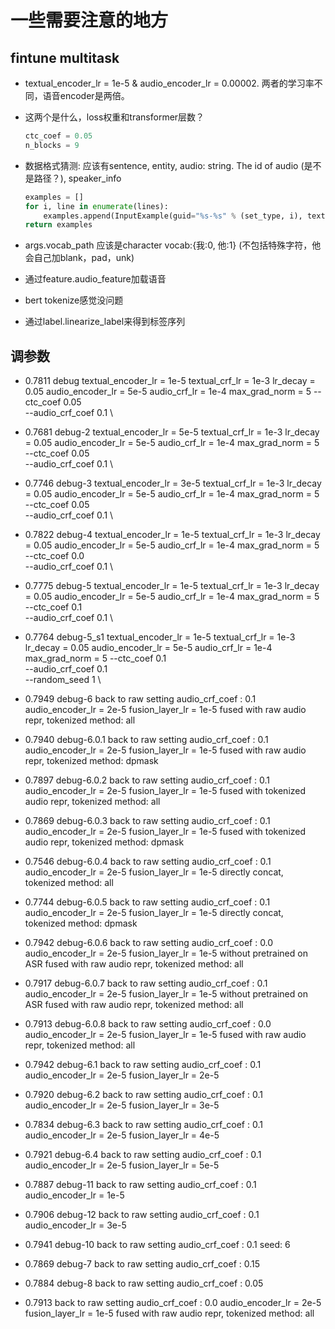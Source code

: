 # 一些需要注意的地方
## fintune multitask 
* textual_encoder_lr = 1e-5 & audio_encoder_lr = 0.00002. 两者的学习率不同，语音encoder是两倍。

* 这两个是什么，loss权重和transformer层数？
    ``` python
    ctc_coef = 0.05
    n_blocks = 9
    ```

* 数据格式猜测: 应该有sentence, entity, audio: string. The id of audio (是不是路径？), speaker_info
    ```python
    examples = []
    for i, line in enumerate(lines):
        examples.append(InputExample(guid="%s-%s" % (set_type, i), text=line["sentence"], label=line["entity"], audio=line["audio"], speaker_info=line["speaker_info"][0]))
    return examples
    ```

* args.vocab_path 应该是character vocab:{我:0, 他:1} (不包括特殊字符，他会自己加blank，pad，unk)

* 通过feature.audio_feature加载语音

* bert tokenize感觉没问题

* 通过label.linearize_label来得到标签序列

## 调参数
* 0.7811 
debug
textual_encoder_lr = 1e-5
textual_crf_lr = 1e-3
lr_decay = 0.05
audio_encoder_lr = 5e-5
audio_crf_lr = 1e-4
max_grad_norm = 5
--ctc_coef 0.05 \
--audio_crf_coef 0.1 \

* 0.7681
debug-2
textual_encoder_lr = 5e-5
textual_crf_lr = 1e-3
lr_decay = 0.05
audio_encoder_lr = 5e-5
audio_crf_lr = 1e-4
max_grad_norm = 5
--ctc_coef 0.05 \
--audio_crf_coef 0.1 \


* 0.7746
debug-3
textual_encoder_lr = 3e-5
textual_crf_lr = 1e-3
lr_decay = 0.05
audio_encoder_lr = 5e-5
audio_crf_lr = 1e-4
max_grad_norm = 5
--ctc_coef 0.05 \
--audio_crf_coef 0.1 \

* 0.7822
debug-4
textual_encoder_lr = 1e-5
textual_crf_lr = 1e-3
lr_decay = 0.05
audio_encoder_lr = 5e-5
audio_crf_lr = 1e-4
max_grad_norm = 5
--ctc_coef 0.0 \
--audio_crf_coef 0.1 \

* 0.7775
debug-5
textual_encoder_lr = 1e-5
textual_crf_lr = 1e-3
lr_decay = 0.05
audio_encoder_lr = 5e-5
audio_crf_lr = 1e-4
max_grad_norm = 5
--ctc_coef 0.1 \
--audio_crf_coef 0.1 \

* 0.7764
debug-5_s1
textual_encoder_lr = 1e-5
textual_crf_lr = 1e-3
lr_decay = 0.05
audio_encoder_lr = 5e-5
audio_crf_lr = 1e-4
max_grad_norm = 5
--ctc_coef 0.1 \
--audio_crf_coef 0.1 \
--random_seed 1 \

* 0.7949
debug-6
back to raw setting
audio_crf_coef : 0.1
audio_encoder_lr = 2e-5
fusion_layer_lr = 1e-5
fused with raw audio repr, tokenized method: all

* 0.7940
debug-6.0.1
back to raw setting
audio_crf_coef : 0.1
audio_encoder_lr = 2e-5
fusion_layer_lr = 1e-5
fused with raw audio repr, tokenized method: dpmask

* 0.7897
debug-6.0.2
back to raw setting
audio_crf_coef : 0.1
audio_encoder_lr = 2e-5
fusion_layer_lr = 1e-5
fused with tokenized audio repr, tokenized method: all

* 0.7869
debug-6.0.3
back to raw setting
audio_crf_coef : 0.1
audio_encoder_lr = 2e-5
fusion_layer_lr = 1e-5
fused with tokenized audio repr, tokenized method: dpmask


* 0.7546
debug-6.0.4
back to raw setting
audio_crf_coef : 0.1
audio_encoder_lr = 2e-5
fusion_layer_lr = 1e-5
directly concat, tokenized method: all

* 0.7744
debug-6.0.5
back to raw setting
audio_crf_coef : 0.1
audio_encoder_lr = 2e-5
fusion_layer_lr = 1e-5
directly concat, tokenized method: dpmask


* 0.7942
debug-6.0.6
back to raw setting
audio_crf_coef : 0.0
audio_encoder_lr = 2e-5
fusion_layer_lr = 1e-5
without pretrained on ASR
fused with raw audio repr, tokenized method: all


* 0.7917
debug-6.0.7
back to raw setting
audio_crf_coef : 0.1
audio_encoder_lr = 2e-5
fusion_layer_lr = 1e-5
without pretrained on ASR
fused with raw audio repr, tokenized method: all

* 0.7913
debug-6.0.8
back to raw setting
audio_crf_coef : 0.0
audio_encoder_lr = 2e-5
fusion_layer_lr = 1e-5
fused with raw audio repr, tokenized method: all




* 0.7942
debug-6.1
back to raw setting
audio_crf_coef : 0.1
audio_encoder_lr = 2e-5
fusion_layer_lr = 2e-5

* 0.7920
debug-6.2
back to raw setting
audio_crf_coef : 0.1
audio_encoder_lr = 2e-5
fusion_layer_lr = 3e-5

* 0.7834
debug-6.3
back to raw setting
audio_crf_coef : 0.1
audio_encoder_lr = 2e-5
fusion_layer_lr = 4e-5


* 0.7921
debug-6.4
back to raw setting
audio_crf_coef : 0.1
audio_encoder_lr = 2e-5
fusion_layer_lr = 5e-5



* 0.7887
debug-11
back to raw setting
audio_crf_coef : 0.1
audio_encoder_lr = 1e-5


* 0.7906
debug-12
back to raw setting
audio_crf_coef : 0.1
audio_encoder_lr = 3e-5


* 0.7941
debug-10
back to raw setting
audio_crf_coef : 0.1
seed: 6






* 0.7869
debug-7
back to raw setting
audio_crf_coef : 0.15

* 0.7884
debug-8
back to raw setting
audio_crf_coef : 0.05

* 0.7913
back to raw setting
audio_crf_coef : 0.0
audio_encoder_lr = 2e-5
fusion_layer_lr = 1e-5
fused with raw audio repr, tokenized method: all